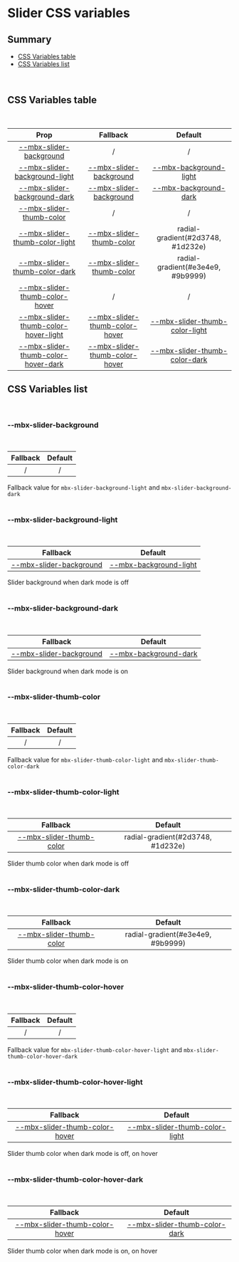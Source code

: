 # Slider CSS variables

## Summary

- [CSS Variables table](#css-variables-table)
- [CSS Variables list](#css-variables-list)

<br>

## CSS Variables table

<br>

| <div style='text-align:center;margin:auto;'>Prop</div>                                                                         | <div style='text-align:center;margin:auto;'>Fallback</div>                                                          | <div style='text-align:center;margin:auto;'>Default</div>                                                                  |
| ------------------------------------------------------------------------------------------------------------------------------ | ------------------------------------------------------------------------------------------------------------------- | -------------------------------------------------------------------------------------------------------------------------- |
| <div style='text-align:center;margin:auto;'>[--mbx-slider-background](#-mbx-slider-background)</div>                           | <div style='text-align:center;margin:auto;'>/</div>                                                                 | <div style='text-align:center;margin:auto;'>/</div>                                                                        |
| <div style='text-align:center;margin:auto;'>[--mbx-slider-background-light](#-mbx-slider-background-light)</div>               | <div style='text-align:center;margin:auto;'>[--mbx-slider-background](#--mbx-slider-background)</div>               | <div style='text-align:center;margin:auto;'>[--mbx-background-light](../../global/css-vars.md#-mbx-background-light)</div> |
| <div style='text-align:center;margin:auto;'>[--mbx-slider-background-dark](#-mbx-slider-background-dark)</div>                 | <div style='text-align:center;margin:auto;'>[--mbx-slider-background](#--mbx-slider-background)</div>               | <div style='text-align:center;margin:auto;'>[--mbx-background-dark](../../global/css-vars.md#-mbx-background-dark)</div>   |
| <div style='text-align:center;margin:auto;'>[--mbx-slider-thumb-color](#-mbx-slider-thumb-color)</div>                         | <div style='text-align:center;margin:auto;'>/</div>                                                                 | <div style='text-align:center;margin:auto;'>/</div>                                                                        |
| <div style='text-align:center;margin:auto;'>[--mbx-slider-thumb-color-light](#-mbx-slider-thumb-color-light)</div>             | <div style='text-align:center;margin:auto;'>[--mbx-slider-thumb-color](#--mbx-slider-thumb-color)</div>             | <div style='text-align:center;margin:auto;'>radial-gradient(#2d3748, #1d232e)</div>                                        |
| <div style='text-align:center;margin:auto;'>[--mbx-slider-thumb-color-dark](#-mbx-slider-thumb-color-dark)</div>               | <div style='text-align:center;margin:auto;'>[--mbx-slider-thumb-color](#--mbx-slider-thumb-color)</div>             | <div style='text-align:center;margin:auto;'>radial-gradient(#e3e4e9, #9b9999)</div>                                        |
| <div style='text-align:center;margin:auto;'>[--mbx-slider-thumb-color-hover](#-mbx-slider-thumb-color-hover)</div>             | <div style='text-align:center;margin:auto;'>/</div>                                                                 | <div style='text-align:center;margin:auto;'>/</div>                                                                        |
| <div style='text-align:center;margin:auto;'>[--mbx-slider-thumb-color-hover-light](#-mbx-slider-thumb-color-hover-light)</div> | <div style='text-align:center;margin:auto;'>[--mbx-slider-thumb-color-hover](#--mbx-slider-thumb-color-hover)</div> | <div style='text-align:center;margin:auto;'>[--mbx-slider-thumb-color-light](#--mbx-slider-thumb-color-light)</div>        |
| <div style='text-align:center;margin:auto;'>[--mbx-slider-thumb-color-hover-dark](#-mbx-slider-thumb-color-hover-dark)</div>   | <div style='text-align:center;margin:auto;'>[--mbx-slider-thumb-color-hover](#--mbx-slider-thumb-color-hover)</div> | <div style='text-align:center;margin:auto;'>[--mbx-slider-thumb-color-dark](#--mbx-slider-thumb-color-dark)</div>          |

## CSS Variables list

<br>

### --mbx-slider-background

<br>

| <div style='text-align:center;margin:auto;'>Fallback</div> | <div style='text-align:center;margin:auto;'>Default</div> |
| ---------------------------------------------------------- | --------------------------------------------------------- |
| <div style='text-align:center;margin:auto;'>/</div>        | <div style='text-align:center;margin:auto;'>/</div>       |

Fallback value for `mbx-slider-background-light` and `mbx-slider-background-dark`<br><br>

### --mbx-slider-background-light

<br>

| <div style='text-align:center;margin:auto;'>Fallback</div>                                            | <div style='text-align:center;margin:auto;'>Default</div>                                                                  |
| ----------------------------------------------------------------------------------------------------- | -------------------------------------------------------------------------------------------------------------------------- |
| <div style='text-align:center;margin:auto;'>[--mbx-slider-background](#--mbx-slider-background)</div> | <div style='text-align:center;margin:auto;'>[--mbx-background-light](../../global/css-vars.md#-mbx-background-light)</div> |

Slider background when dark mode is off<br><br>

### --mbx-slider-background-dark

<br>

| <div style='text-align:center;margin:auto;'>Fallback</div>                                            | <div style='text-align:center;margin:auto;'>Default</div>                                                                |
| ----------------------------------------------------------------------------------------------------- | ------------------------------------------------------------------------------------------------------------------------ |
| <div style='text-align:center;margin:auto;'>[--mbx-slider-background](#--mbx-slider-background)</div> | <div style='text-align:center;margin:auto;'>[--mbx-background-dark](../../global/css-vars.md#-mbx-background-dark)</div> |

Slider background when dark mode is on<br><br>

### --mbx-slider-thumb-color

<br>

| <div style='text-align:center;margin:auto;'>Fallback</div> | <div style='text-align:center;margin:auto;'>Default</div> |
| ---------------------------------------------------------- | --------------------------------------------------------- |
| <div style='text-align:center;margin:auto;'>/</div>        | <div style='text-align:center;margin:auto;'>/</div>       |

Fallback value for `mbx-slider-thumb-color-light` and `mbx-slider-thumb-color-dark`<br><br>

### --mbx-slider-thumb-color-light

<br>

| <div style='text-align:center;margin:auto;'>Fallback</div>                                              | <div style='text-align:center;margin:auto;'>Default</div>                           |
| ------------------------------------------------------------------------------------------------------- | ----------------------------------------------------------------------------------- |
| <div style='text-align:center;margin:auto;'>[--mbx-slider-thumb-color](#--mbx-slider-thumb-color)</div> | <div style='text-align:center;margin:auto;'>radial-gradient(#2d3748, #1d232e)</div> |

Slider thumb color when dark mode is off<br><br>

### --mbx-slider-thumb-color-dark

<br>

| <div style='text-align:center;margin:auto;'>Fallback</div>                                              | <div style='text-align:center;margin:auto;'>Default</div>                           |
| ------------------------------------------------------------------------------------------------------- | ----------------------------------------------------------------------------------- |
| <div style='text-align:center;margin:auto;'>[--mbx-slider-thumb-color](#--mbx-slider-thumb-color)</div> | <div style='text-align:center;margin:auto;'>radial-gradient(#e3e4e9, #9b9999)</div> |

Slider thumb color when dark mode is on<br><br>

### --mbx-slider-thumb-color-hover

<br>

| <div style='text-align:center;margin:auto;'>Fallback</div> | <div style='text-align:center;margin:auto;'>Default</div> |
| ---------------------------------------------------------- | --------------------------------------------------------- |
| <div style='text-align:center;margin:auto;'>/</div>        | <div style='text-align:center;margin:auto;'>/</div>       |

Fallback value for `mbx-slider-thumb-color-hover-light` and `mbx-slider-thumb-color-hover-dark`<br><br>

### --mbx-slider-thumb-color-hover-light

<br>

| <div style='text-align:center;margin:auto;'>Fallback</div>                                                          | <div style='text-align:center;margin:auto;'>Default</div>                                                           |
| ------------------------------------------------------------------------------------------------------------------- | ------------------------------------------------------------------------------------------------------------------- |
| <div style='text-align:center;margin:auto;'>[--mbx-slider-thumb-color-hover](#--mbx-slider-thumb-color-hover)</div> | <div style='text-align:center;margin:auto;'>[--mbx-slider-thumb-color-light](#--mbx-slider-thumb-color-light)</div> |

Slider thumb color when dark mode is off, on hover<br><br>

### --mbx-slider-thumb-color-hover-dark

<br>

| <div style='text-align:center;margin:auto;'>Fallback</div>                                                          | <div style='text-align:center;margin:auto;'>Default</div>                                                         |
| ------------------------------------------------------------------------------------------------------------------- | ----------------------------------------------------------------------------------------------------------------- |
| <div style='text-align:center;margin:auto;'>[--mbx-slider-thumb-color-hover](#--mbx-slider-thumb-color-hover)</div> | <div style='text-align:center;margin:auto;'>[--mbx-slider-thumb-color-dark](#--mbx-slider-thumb-color-dark)</div> |

Slider thumb color when dark mode is on, on hover<br><br>
